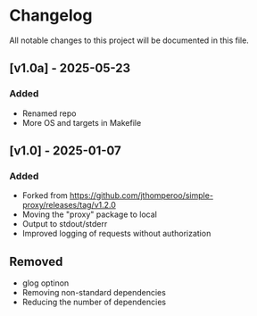 # Changelog
All notable changes to this project will be documented in this file.

## [v1.0a] - 2025-05-23
### Added
- Renamed repo
- More OS and targets in Makefile
## [v1.0] - 2025-01-07
### Added
- Forked from <https://github.com/jthomperoo/simple-proxy/releases/tag/v1.2.0>
- Moving the "proxy" package to local
- Output to stdout/stderr
- Improved logging of requests without authorization
## Removed 
- glog optinon
- Removing non-standard dependencies
- Reducing the number of dependencies